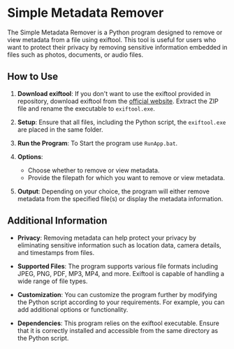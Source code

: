 # Simple Metadata Remover

The Simple Metadata Remover is a Python program designed to remove or view metadata from a file using exiftool. This tool is useful for users who want to protect their privacy by removing sensitive information embedded in files such as photos, documents, or audio files.

## How to Use

1. **Download exiftool**: If you don't want to use the exiftool provided in repository, download exiftool from the [official website](https://exiftool.org/). Extract the ZIP file and rename the executable to `exiftool.exe`.

2. **Setup**: Ensure that all files, including the Python script, the `exiftool.exe` are placed in the same folder.

3. **Run the Program**: To Start the program use `RunApp.bat`.

4. **Options**:
   - Choose whether to remove or view metadata.
   - Provide the filepath for which you want to remove or view metadata.

5. **Output**: Depending on your choice, the program will either remove metadata from the specified file(s) or display the metadata information.

## Additional Information

- **Privacy**: Removing metadata can help protect your privacy by eliminating sensitive information such as location data, camera details, and timestamps from files.
  
- **Supported Files**: The program supports various file formats including JPEG, PNG, PDF, MP3, MP4, and more. Exiftool is capable of handling a wide range of file types.

- **Customization**: You can customize the program further by modifying the Python script according to your requirements. For example, you can add additional options or functionality.

- **Dependencies**: This program relies on the exiftool executable. Ensure that it is correctly installed and accessible from the same directory as the Python script.
